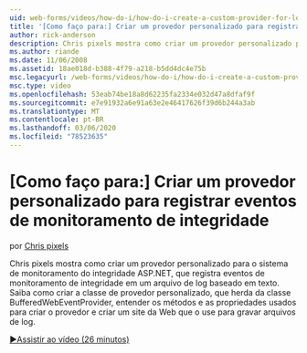 ```yaml
---
uid: web-forms/videos/how-do-i/how-do-i-create-a-custom-provider-for-logging-health-monitoring-events
title: '[Como faço para:] Criar um provedor personalizado para registrar eventos de monitoramento de integridade | Microsoft Docs'
author: rick-anderson
description: Chris pixels mostra como criar um provedor personalizado para o sistema de monitoramento do integridade ASP.NET, que registra eventos de monitoramento de integridade em um arquivo de log baseado em texto. Le...
ms.author: riande
ms.date: 11/06/2008
ms.assetid: 18ae018d-b388-4f79-a218-b5dd4dc4e75b
msc.legacyurl: /web-forms/videos/how-do-i/how-do-i-create-a-custom-provider-for-logging-health-monitoring-events
msc.type: video
ms.openlocfilehash: 53eab74be18a8d62235fa2334e032d47a8dfaf9f
ms.sourcegitcommit: e7e91932a6e91a63e2e46417626f39d6b244a3ab
ms.translationtype: MT
ms.contentlocale: pt-BR
ms.lasthandoff: 03/06/2020
ms.locfileid: "78523635"
---
```

# <a name="how-do-i-create-a-custom-provider-for-logging-health-monitoring-events"></a>[Como faço para:] Criar um provedor personalizado para registrar eventos de monitoramento de integridade

por [Chris pixels](https://twitter.com/chrispels)

Chris pixels mostra como criar um provedor personalizado para o sistema de monitoramento do integridade ASP.NET, que registra eventos de monitoramento de integridade em um arquivo de log baseado em texto. Saiba como criar a classe de provedor personalizado, que herda da classe BufferedWebEventProvider, entender os métodos e as propriedades usados para criar o provedor e criar um site da Web que o use para gravar arquivos de log.

[&#9654;Assistir ao vídeo (26 minutos)](https://channel9.msdn.com/Blogs/ASP-NET-Site-Videos/how-do-i-create-a-custom-provider-for-logging-health-monitoring-events)

